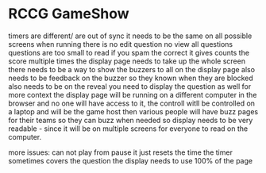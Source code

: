 # RCCG GameShow

timers are different/ are out of sync it needs to be the same on all possible screens when running
there is no edit question
no view all questions
questions are too small to read
if you spam the correct it gives counts the score multiple times
the display page needs to take up the whole screen
there needs to be a way to show the buzzers to all on the display page
also needs to be feedback on the buzzer so they known when they are blocked
also needs to be 
on the reveal you need to display the question as well
for more context the display page will be running on a different computer in the browser and no one will have access to it, the controll witll be controlled on a laptop and will be the game host
then various people will have buzz pages for their teams so they can buzz when needed
so display needs to be very readable - since it will be on multiple screens for everyone to read on the computer.


more issues:
can not play from pause it just resets the time
the timer sometimes covers the question 
the display needs to use 100% of the page
